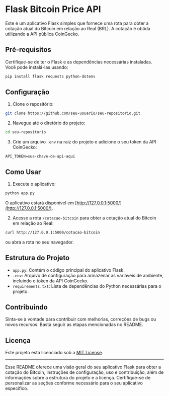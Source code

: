 # Flask Bitcoin Price API

Este é um aplicativo Flask simples que fornece uma rota para obter a cotação atual do Bitcoin em relação ao Real (BRL). A cotação é obtida utilizando a API pública CoinGecko.

## Pré-requisitos

Certifique-se de ter o Flask e as dependências necessárias instaladas. Você pode instalá-las usando:

```bash
pip install flask requests python-dotenv
```

## Configuração

1. Clone o repositório:

```bash
git clone https://github.com/seu-usuario/seu-repositorio.git
```

2. Navegue até o diretório do projeto:

```bash
cd seu-repositorio
```

3. Crie um arquivo `.env` na raiz do projeto e adicione o seu token da API CoinGecko:

```env
API_TOKEN=sua-chave-de-api-aqui
```

## Como Usar

1. Execute o aplicativo:

```bash
python app.py
```

O aplicativo estará disponível em [http://127.0.0.1:5000/](http://127.0.0.1:5000/).

2. Acesse a rota `/cotacao-bitcoin` para obter a cotação atual do Bitcoin em relação ao Real:

```bash
curl http://127.0.0.1:5000/cotacao-bitcoin
```

ou abra a rota no seu navegador.

## Estrutura do Projeto

- `app.py`: Contém o código principal do aplicativo Flask.
- `.env`: Arquivo de configuração para armazenar as variáveis de ambiente, incluindo o token da API CoinGecko.
- `requirements.txt`: Lista de dependências do Python necessárias para o projeto.

## Contribuindo

Sinta-se à vontade para contribuir com melhorias, correções de bugs ou novos recursos. Basta seguir as etapas mencionadas no README.

## Licença

Este projeto está licenciado sob a [MIT License](LICENSE).

---

Esse README oferece uma visão geral do seu aplicativo Flask para obter a cotação do Bitcoin, instruções de configuração, uso e contribuição, além de informações sobre a estrutura do projeto e a licença. Certifique-se de personalizar as seções conforme necessário para o seu aplicativo específico.
